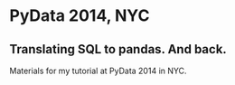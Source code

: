 PyData 2014, NYC
================

Translating SQL to pandas. And back.
------------------------------------
Materials for my tutorial at PyData 2014 in NYC.

